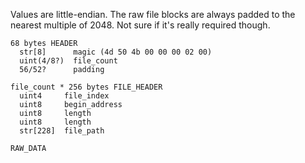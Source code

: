 Values are little-endian. The raw file blocks are always padded to the nearest multiple of 2048. Not sure if it's really required though.

```
68 bytes HEADER
  str[8]      magic (4d 50 4b 00 00 00 02 00)
  uint(4/8?)  file_count
  56/52?      padding

file_count * 256 bytes FILE_HEADER
  uint4     file_index
  uint8     begin_address
  uint8     length
  uint8     length
  str[228]  file_path

RAW_DATA
  ```
